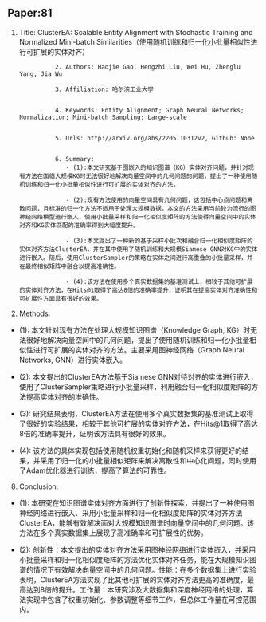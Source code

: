 ## Paper:81




1. Title: ClusterEA: Scalable Entity Alignment with Stochastic Training and Normalized Mini-batch Similarities（使用随机训练和归一化小批量相似性进行可扩展的实体对齐）
                 
                 2. Authors: Haojie Gao, Hengzhi Liu, Wei Hu, Zhenglu Yang, Jia Wu
                
                 3. Affiliation: 哈尔滨工业大学

                 
                 4. Keywords: Entity Alignment; Graph Neural Networks; Normalization; Mini-batch Sampling; Large-scale
 
   
                 5. Urls: http://arxiv.org/abs/2205.10312v2, Github: None

      
                 6. Summary: 
                    - (1):本文研究基于图嵌入的知识图谱（KG）实体对齐问题，并针对现有方法在面临大规模KG时无法很好地解决向量空间中的几何问题的问题，提出了一种使用随机训练和归一化小批量相似性进行可扩展的实体对齐的方法。 
   
                    - (2):现有方法使用的向量空间具有几何问题，这包括中心点问题和离散问题，且标准的归一化方法不适用于处理大规模数据。本文的方法采用当前较为流行的图神经网络模型进行嵌入，使用小批量采样和归一化相似度矩阵的方法使得向量空间中的实体对齐和KG实体匹配的准确率得到大幅度提升。
  
                    - (3):本文提出了一种新的基于采样小批次和融合归一化相似度矩阵的实体对齐方法ClusterEA，并在其中使用了随机训练和大规模Siamese GNN对KG中的实体进行嵌入。随后，使用ClusterSampler的策略在实体之间进行高重叠的小批量采样，并在最终相似矩阵中融合以提高准确性。
 
                    - (4):该方法在使用多个真实数据集的基准测试上，相较于其他可扩展的实体对齐方法，在Hits@1取得了高达8倍的准确率提升，证明其在提高实体对齐准确性和可扩展性方面具有很好的效果。
7. Methods: 

- (1): 本文针对现有方法在处理大规模知识图谱（Knowledge Graph, KG）时无法很好地解决向量空间中的几何问题，提出了使用随机训练和归一化小批量相似性进行可扩展的实体对齐的方法。主要采用图神经网络（Graph Neural Networks, GNN）进行实体嵌入。

- (2): 本文提出的ClusterEA方法基于Siamese GNN对待对齐的实体进行嵌入，使用了ClusterSampler策略进行小批量采样，利用融合归一化相似度矩阵的方法提高实体对齐的准确性。

- (3): 研究结果表明，ClusterEA方法在使用多个真实数据集的基准测试上取得了很好的实验结果，相较于其他可扩展的实体对齐方法，在Hits@1取得了高达8倍的准确率提升，证明该方法具有很好的效果。

- (4): 该方法的具体实现包括使用随机权重初始化和随机采样来获得更好的结果，并采用了归一化的小批量相似矩阵来解决离散性和中心化问题，同时使用了Adam优化器进行训练，提高了算法的可靠性。





8. Conclusion: 

- (1): 本研究在知识图谱实体对齐方面进行了创新性探索，并提出了一种使用图神经网络进行嵌入、采用小批量采样和归一化相似度矩阵的实体对齐方法ClusterEA，能够有效解决面对大规模知识图谱时向量空间中的几何问题。该方法在多个真实数据集上展现了高准确率和可扩展性的优势。

- (2): 创新性：本文提出的实体对齐方法采用图神经网络进行实体嵌入，并采用小批量采样和归一化相似度矩阵的方法优化实体对齐任务，能在大规模知识图谱的情况下有效解决向量空间中的几何问题。性能：在多个数据集上进行实验表明，ClusterEA方法实现了比其他可扩展的实体对齐方法更高的准确度，最高达到8倍的提升。工作量：本研究涉及大数据集和深度神经网络的处理，算法实现中包含了权重初始化、参数调整等细节工作，但总体工作量在可控范围内。




